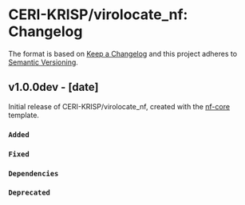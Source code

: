 # CERI-KRISP/virolocate_nf: Changelog

The format is based on [Keep a Changelog](https://keepachangelog.com/en/1.0.0/)
and this project adheres to [Semantic Versioning](https://semver.org/spec/v2.0.0.html).

## v1.0.0dev - [date]

Initial release of CERI-KRISP/virolocate_nf, created with the [nf-core](https://nf-co.re/) template.

### `Added`

### `Fixed`

### `Dependencies`

### `Deprecated`
